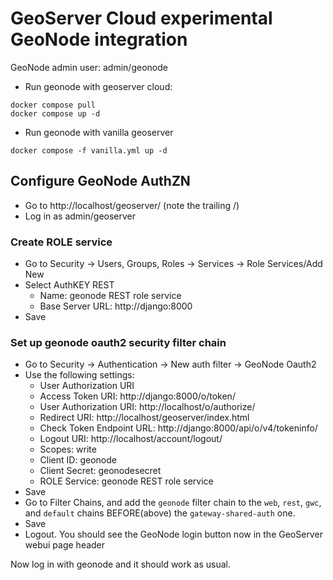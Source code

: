 # GeoServer Cloud experimental GeoNode integration

GeoNode admin user: admin/geonode

* Run geonode with geoserver cloud:

```
docker compose pull
docker compose up -d
```

* Run geonode with vanilla geoserver

```
docker compose -f vanilla.yml up -d
```


## Configure GeoNode AuthZN

* Go to http://localhost/geoserver/ (note the trailing /)
* Log in as admin/geoserver

### Create ROLE service

* Go to Security -> Users, Groups, Roles -> Services -> Role Services/Add New
* Select AuthKEY REST
    - Name: geonode REST role service
    - Base Server URL: http://django:8000
* Save

### Set up geonode oauth2 security filter chain

* Go to Security -> Authentication -> New auth filter -> GeoNode Oauth2
* Use the following settings:
    - User Authorization URI
    - Access Token URI: http://django:8000/o/token/
    - User Authorization URI: http://localhost/o/authorize/
    - Redirect URI: http://localhost/geoserver/index.html
    - Check Token Endpoint URL: http://django:8000/api/o/v4/tokeninfo/
    - Logout URI: http://localhost/account/logout/
    - Scopes: write
    - Client ID: geonode
    - Client Secret: geonodesecret
    - ROLE Service: geonode REST role service
* Save
* Go to Filter Chains, and add the `geonode` filter chain to the `web`, `rest`,
  `gwc`, and `default` chains BEFORE(above) the `gateway-shared-auth` one.
* Save
* Logout. You should see the GeoNode login button now in the GeoServer webui page header

Now log in with geonode and it should work as usual.

